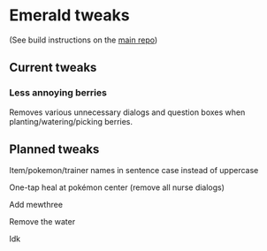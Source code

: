 # Emerald tweaks
(See build instructions on the [main repo](https://github.com/pret/pokeemerald))
## Current tweaks
### Less annoying berries
Removes various unnecessary dialogs and question boxes when planting/watering/picking berries.
## Planned tweaks
Item/pokemon/trainer names in sentence case instead of uppercase

One-tap heal at pokémon center (remove all nurse dialogs)

Add mewthree

Remove the water

Idk
